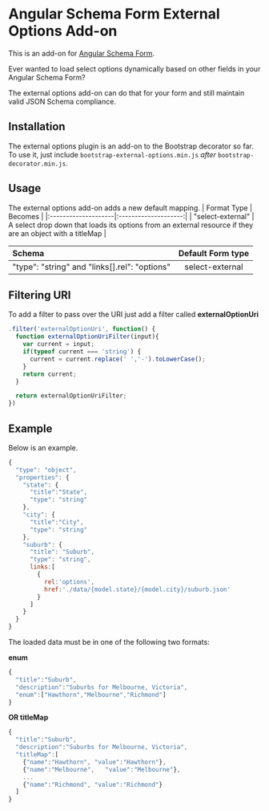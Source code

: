 Angular Schema Form External Options Add-on
===========================================

This is an add-on for [Angular Schema Form](https://github.com/Textalk/angular-schema-form/).

Ever wanted to load select options dynamically based on other fields in your Angular Schema Form?

The external options add-on can do that for your form and still maintain valid JSON Schema compliance.

Installation
------------
The external options plugin is an add-on to the Bootstrap decorator so far. To use it, just include
`bootstrap-external-options.min.js` *after* `bootstrap-decorator.min.js`.

Usage
-----
The external options add-on adds a new default mapping.
| Format Type         |   Becomes            |
|:--------------------|:--------------------:|
| "select-external"   |   A select drop down that loads its options from an external resource if they are an object with a titleMap |


| Schema                                          |   Default Form type  |
|:------------------------------------------------|:--------------------:|
| "type": "string" and "links[].rel": "options"   |   select-external    |


Filtering URI
-----------------

To add a filter to pass over the URI just add a filter called **externalOptionUri**
```javascript
.filter('externalOptionUri', function() {
  function externalOptionUriFilter(input){
    var current = input;
    if(typeof current === 'string') {
      current = current.replace(' ','-').toLowerCase();
    }
    return current;
  }

  return externalOptionUriFilter;
})
```

Example
-----------------
Below is an example.

```javascript
{
  "type": "object",
  "properties": {
    "state": {
      "title":"State",
      "type": "string"
    },
    "city": {
      "title":"City",
      "type": "string"
    },
    "suburb": {
      "title": "Suburb",
      "type": "string",
      links:[
        {
          rel:'options',
          href:'./data/{model.state}/{model.city}/suburb.json'
        }
      ]
    }
  }
}
```

The loaded data must be in one of the following two formats:

**enum**
```javascript
{
  "title":"Suburb",
  "description":"Suburbs for Melbourne, Victoria",
  "enum":["Hawthorn","Melbourne","Richmond"]
}
```
**OR titleMap**
```javascript
{
  "title":"Suburb",
  "description":"Suburbs for Melbourne, Victoria",
  "titleMap":[
    {"name":"Hawthorn", "value":"Hawthorn"},
    {"name":"Melbourne",   "value":"Melbourne"},
    ...
    {"name":"Richmond", "value":"Richmond"}
  ]
}
```

